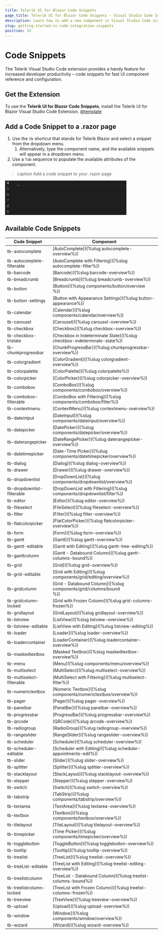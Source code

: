 ```yaml
---
title: Telerik UI for Blazor Code Snippets
page_title: Telerik UI for Blazor Code Snippets - Visual Studio Code Integration
description: Learn how to add a new component in Visual Studio Code via code snippet templates.
slug: getting-started-vs-code-integration-snippets
position: 15
---
```



# Code Snippets

The Telerik Visual Studio Code extension provides a handy feature for increased developer productivity – code snippets for fast UI component reference and configuration. 

## Get the Extension

To use the **Telerik UI for Blazor Code Snippets**, install the Telerik UI for Blazor Visual Studio Code Extension. @[template](/_contentTemplates/common/general-info.md#vs-code-x-download)

## Add a Code Snippet to a .razor page

1. Use the `tb` shortcut that stands for Telerik Blazor and select a snippet from the dropdown menu.
    1. Alternatively, type the component name, and the available snippets will appear in a dropdown menu. 
1. Use a `Tab` sequence to populate the available attributes of the component.

>caption Add a code snippet to your .razor page

![add a code snippet](images/vsc-code-snippets.gif)

## Available Code Snippets

| Code Snippet               | Component                                |
|----------------------------|------------------------------------------|
| tb-autocomplete            | [AutoComplete]({%slug autocomplete-overview%}) |
| tb-autocomplete-filterable | [AutoComplete with Filtering]({%slug autocomplete-filter%}) |
| tb-barcode                 | [Barcode]({%slug barcode-overview%})     |
| tb-breadcrumb              | [Breadcrumb]({%slug breadcrumb-overview%}) |
| tb-button                  | [Button]({%slug components/button/overview<br>%}) |
| tb-button-settings         | [Button with Appearance Settings]({%slug button-appearance%}) |
| tb-calendar                | [Calendar]({%slug components/calendar/overview%}) |
| tb-carousel                | [Carousel]({%slug carousel-overview%})   |
| tb-checkbox                | [Checkbox]({%slug checkbox-overview%})   |
| tb-checkbox-tristate       | [Checkbox in Indeterminate State]({%slug checkbox-indeterminate-state%}) |
| tb-chunkprogressbar        | [ChunkProgressBar]({%slug chunkprogressbar-overview%}) |
| tb-colorgradient           | [ColorGradient]({%slug colorgradient-overview%}) |
| tb-colorpalette            | [ColorPalette]({%slug colorpalette%})    |
| tb-colorpicker             | [ColorPicker]({%slug colorpicker-overview%}) |
| tb-combobox                | [ComboBox]({%slug components/combobox/overview%}) |
| tb-combobox-filterable     | [ComboBox with Filtering]({%slug components/combobox/filter%}) |
| tb-contextmenu             | [ContextMenu]({%slug contextmenu-overview%}) |
| tb-dateintput              | [DateInput]({%slug components/dateinput/overview%}) |
| tb-datepicker              | [DatePicker]({%slug components/datepicker/overview%}) |
| tb-daterangepicker         | [DateRangePicker]({%slug daterangepicker-overview%}) |
| tb-datetimepicker          | [Date-Time Picker]({%slug components/datetimepicker/overview%}) |
| tb-dialog                  | [Dialog]({%slug dialog-overview%})       |
| tb-drawer                  | [Drawer]({%slug drawer-overview%})       |
| tb-dropdownlist            | [DropDownList]({%slug components/dropdownlist/overview%}) |
| tb-dropdownlist-filterable | [DropDownList with Filtering]({%slug components/dropdownlist/filter%}) |
| tb-editor                  | [Editor]({%slug editor-overview%})       |
| tb-fileselect              | [FileSelect]({%slug fileselect-overview%}) |
| tb-filter                  | [Filter]({%slug filter-overview%})       |
| tb-flatcolorpicker         | [FlatColorPicker]({%slug flatcolorpicker-overview%}) |
| tb-form                    | [Form]({%slug form-overview%})           |
| tb-gantt                   | [Gantt]({%slug gantt-overview%})         |
| tb-gantt-editable          | [Gantt with Editing]({%slug gantt-tree-editing%}) |
| tb-ganttcolumn             | [Gantt - Databound Column]({%slug gantt-columns-bound%}) |
| tb-grid                    | [Grid]({%slug grid-overview%})           |
| tb-grid-editable           | [Grid with Editing]({%slug components/grid/editing/overview%}) |
| tb-gridcolumn              | [Grid - Databound Column]({%slug components/grid/columns/bound<br>%}) |
| tb-gridcolumn-locked       | [Grid with Frozen Column]({%slug grid-columns-frozen%}) |
| tb-gridlayout              | [GridLayout]({%slug gridlayout-overview%}) |
| tb-listview                | [ListView]({%slug listview-overview%})   |
| tb-listview-editable       | [ListView with Editing]({%slug listview-editing%}) |
| tb-loader                  | [Loader]({%slug loader-overview%})       |
| tb-loadercontainer         | [LoaderContainer]({%slug loadercontainer-overview%}) |
| tb-maskedtextbox           | [Masked Textbox]({%slug maskedtextbox-overview%}) |
| tb-menu                    | [Menu]({%slug components/menu/overview%}) |
| tb-multiselect             | [MultiSelect]({%slug multiselect-overview%}) |
| tb-multiselect-filterable  | [MultiSelect with Filtering]({%slug multiselect-filter%}) |
| tb-numerictextbox          | [Numeric Textbox]({%slug components/numerictextbox/overview%}) |
| tb-pager                   | [Pager]({%slug pager-overview%})         |
| tb-panelbar                | [PanelBar]({%slug panelbar-overview%})   |
| tb-progressbar             | [ProgressBar]({%slug progressbar-overview%}) |
| tb-qrcode                  | [QRCode]({%slug qrcode-overview%})       |
| tb-radiogroup              | [RadioGroup]({%slug radiogroup-overview%}) |
| tb-rangeslider             | [RangeSlider]({%slug rangeslider-overview%}) |
| tb-scheduler               | [Scheduler]({%slug scheduler-overview%}) |
| tb-scheduler-editable      | [Scheduler with Editing]({%slug scheduler-appointments-edit%}) |
| tb-slider                  | [Slider]({%slug slider-overview%})       |
| tb-splitter                | [Splitter]({%slug splitter-overview%})   |
| tb-stacklayout             | [StackLayout]({%slug stacklayout-overview%}) |
| tb-stepper                 | [Stepper]({%slug stepper-overview%})     |
| tb-switch                  | [Switch]({%slug switch-overview%})       |
| tb-tabstrip                | [TabStrip]({%slug components/tabstrip/overview%}) |
| tb-textarea                | [TextArea]({%slug textarea-overview%})   |
| tb-textbox                 | [Textbox]({%slug components/textbox/overview%}) |
| tb-tilelayout              | [TileLayout]({%slug tilelayout-overview%}) |
| tb-timepicker              | [Time Picker]({%slug components/timepicker/overview%}) |
| tb-togglebutton            | [ToggleButton]({%slug togglebutton-overview%}) |
| tb-tooltip                 | [Tooltip]({%slug tooltip-overview%})     |
| tb-treelist                | [TreeList]({%slug treelist-overview%})   |
| tb-treeList-editable       | [TreeList with Editing]({%slug treelist-editing-overview%}) |
| tb-treelistcolumn          | [TreeList - Databound Column]({%slug treelist-columns-bound%}) |
| tb-treelistcolumn-locked   | [TreeList with Frozen Column]({%slug treelist-columns-frozen%}) |
| tb-treeview                | [TreeView]({%slug treeview-overview%})   |
| tb-upload                  | [Upload]({%slug upload-overview%})       |
| tb-window                  | [Window]({%slug components/window/overview%}) |
| tb-wizard                  | [Wizard]({%slug wizard-overview%})       |

